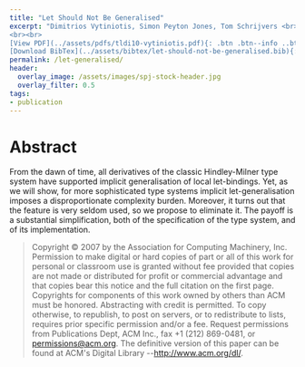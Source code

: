 ```yaml
---
title: "Let Should Not Be Generalised"
excerpt: "Dimitrios Vytiniotis, Simon Peyton Jones, Tom Schrijvers <br><br> <em>Proceedings of the 5th ACM SIGPLAN Workshop on Types in Language Design and Implementation</em>
<br><br>
[View PDF](../assets/pdfs/tldi10-vytiniotis.pdf){: .btn .btn--info ..btn--large}
[Download BibTex](../assets/bibtex/let-should-not-be-generalised.bib){: .btn .btn--info ..btn--large}"
permalink: /let-generalised/
header:
  overlay_image: /assets/images/spj-stock-header.jpg
  overlay_filter: 0.5
tags:
- publication
---
```


# Abstract
From the dawn of time, all derivatives of the classic Hindley-Milner type system have supported implicit generalisation of local let-bindings. Yet, as we will show, for more sophisticated type systems implicit let-generalisation imposes a disproportionate complexity burden. Moreover, it turns out that the feature is very seldom used, so we propose to eliminate it. The payoff is a substantial simplification, both of the specification of the type system, and of its implementation.

>Copyright © 2007 by the Association for Computing Machinery, Inc. Permission to make digital or hard copies of part or all of this work for personal or classroom use is granted without fee provided that copies are not made or distributed for profit or commercial advantage and that copies bear this notice and the full citation on the first page. Copyrights for components of this work owned by others than ACM must be honored. Abstracting with credit is permitted. To copy otherwise, to republish, to post on servers, or to redistribute to lists, requires prior specific permission and/or a fee. Request permissions from Publications Dept, ACM Inc., fax +1 (212) 869-0481, or permissions@acm.org. The definitive version of this paper can be found at ACM's Digital Library --http://www.acm.org/dl/.
